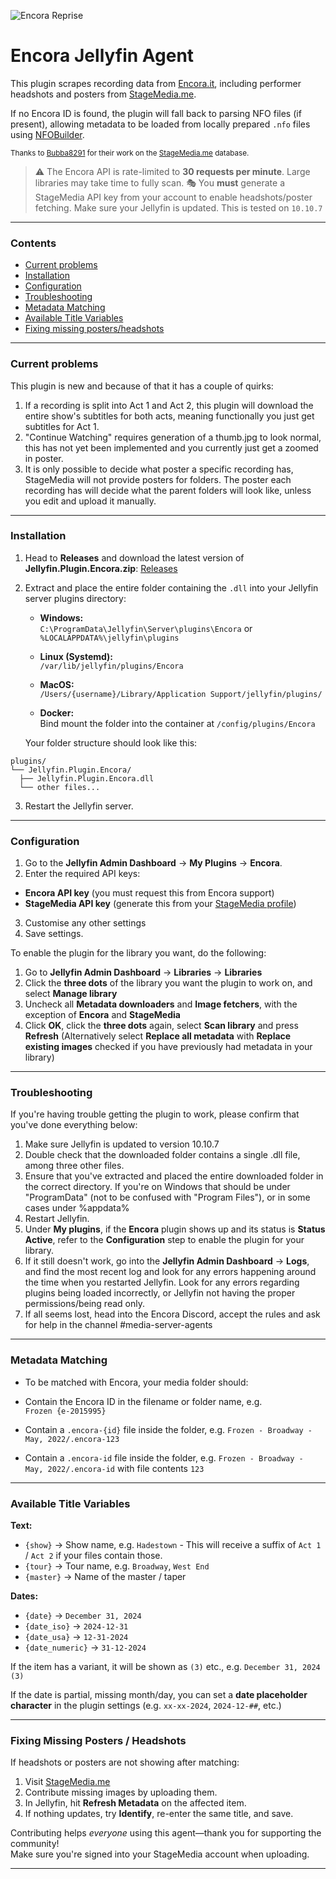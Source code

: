 ![Encora Reprise](https://i.imgur.com/M3ShJse.png)

# Encora Jellyfin Agent

This plugin scrapes recording data from [Encora.it](https://encora.it), including performer headshots and posters from [StageMedia.me](https://stagemedia.me).

If no Encora ID is found, the plugin will fall back to parsing NFO files (if present), allowing metadata to be loaded from locally prepared `.nfo` files using [NFOBuilder](https://github.com/pekempy/NFOBuilder).

<sup>Thanks to [Bubba8291](https://github.com/Bubba8291) for their work on the [StageMedia.me](https://stagemedia.me) database.</sup>

> ⚠️ The Encora API is rate-limited to **30 requests per minute**. Large libraries may take time to fully scan. 
> 🎭 You **must** generate a StageMedia API key from your account to enable headshots/poster fetching.
> Make sure your Jellyfin is updated. This is tested on `10.10.7`
---

### Contents
- [Current problems](#current-problems)
- [Installation](#installation)
- [Configuration](#configuration)
- [Troubleshooting](#troubleshooting)
- [Metadata Matching](#metadata-matching)
- [Available Title Variables](#available-title-variables)
- [Fixing missing posters/headshots](#fixing-missing-posters--headshots)

---
### Current problems

This plugin is new and because of that it has a couple of quirks:
1. If a recording is split into Act 1 and Act 2, this plugin will download the entire show's subtitles for both acts, meaning functionally you just get subtitles for Act 1.
2. "Continue Watching" requires generation of a thumb.jpg to look normal, this has not yet been implemented and you currently just get a zoomed in poster.
3. It is only possible to decide what poster a specific recording has, StageMedia will not provide posters for folders. The poster each recording has will decide what the parent folders will look like, unless you edit and upload it manually.

---

### Installation

1. Head to **Releases** and download the latest version of **Jellyfin.Plugin.Encora.zip**:
   [Releases](https://github.com/pekempy/Jellyfin.Plugin.Encora/releases)
2. Extract and place the entire folder containing the `.dll` into your Jellyfin server plugins directory:

   - **Windows:**  
     `C:\ProgramData\Jellyfin\Server\plugins\Encora`
     or
     `%LOCALAPPDATA%\jellyfin\plugins`

   - **Linux (Systemd):**  
     `/var/lib/jellyfin/plugins/Encora`

   - **MacOS:**  
     `/Users/{username}/Library/Application Support/jellyfin/plugins/`

   - **Docker:**  
     Bind mount the folder into the container at `/config/plugins/Encora`

   Your folder structure should look like this:

```
plugins/
└── Jellyfin.Plugin.Encora/
  ├── Jellyfin.Plugin.Encora.dll
  └── other files...
```


3. Restart the Jellyfin server.

---

### Configuration

1. Go to the **Jellyfin Admin Dashboard** → **My Plugins** → **Encora**.
2. Enter the required API keys:

- **Encora API key** (you must request this from Encora support)
- **StageMedia API key** (generate this from your [StageMedia profile](https://stagemedia.me/profile))

3. Customise any other settings
4. Save settings.


To enable the plugin for the library you want, do the following:
1. Go to **Jellyfin Admin Dashboard** → **Libraries** → **Libraries**
2. Click the **three dots** of the library you want the plugin to work on, and select **Manage library**
3. Uncheck all **Metadata downloaders** and **Image fetchers**, with the exception of **Encora** and **StageMedia**
4. Click **OK**, click the **three dots** again, select **Scan library** and press **Refresh** (Alternatively select **Replace all metadata** with **Replace existing images** checked if you have previously had metadata in your library)

---

### Troubleshooting
If you're having trouble getting the plugin to work, please confirm that you've done everything below:

1. Make sure Jellyfin is updated to version 10.10.7
2. Double check that the downloaded folder contains a single .dll file, among three other files.
3. Ensure that you've extracted and placed the entire downloaded folder in the correct directory. If you're on Windows that should be under "ProgramData" (not to be confused with "Program Files"), or in some cases under %appdata%
4. Restart Jellyfin.
5. Under **My plugins**, if the **Encora** plugin shows up and its status is **Status Active**, refer to the **Configuration** step to enable the plugin for your library.
6. If it still doesn't work, go into the **Jellyfin Admin Dashboard** → **Logs**, and find the most recent log and look for any errors happening around the time when you restarted Jellyfin. Look for any errors regarding plugins being loaded incorrectly, or Jellyfin not having the proper permissions/being read only.
7. If all seems lost, head into the Encora Discord, accept the rules and ask for help in the channel #media-server-agents

---

### Metadata Matching

- To be matched with Encora, your media folder should:

- Contain the Encora ID in the filename or folder name, e.g.  
 `Frozen {e-2015995}`
- Contain a `.encora-{id}` file inside the folder, e.g.
  `Frozen - Broadway - May, 2022/.encora-123`
- Contain a `.encora-id` file inside the folder, e.g.
  `Frozen - Broadway - May, 2022/.encora-id` with file contents `123`

---

### Available Title Variables

**Text:**

- `{show}` → Show name, e.g. `Hadestown`  - This will receive a suffix of `Act 1` / `Act 2` if your files contain those.
- `{tour}` → Tour name, e.g. `Broadway`, `West End`  
- `{master}` → Name of the master / taper

**Dates:**

- `{date}` → `December 31, 2024`  
- `{date_iso}` → `2024-12-31`  
- `{date_usa}` → `12-31-2024`  
- `{date_numeric}` → `31-12-2024`

If the item has a variant, it will be shown as `(3)` etc., e.g. `December 31, 2024 (3)`

If the date is partial, missing month/day, you can set a **date placeholder character** in the plugin settings (e.g. `xx-xx-2024`, `2024-12-##`, etc.)

---

### Fixing Missing Posters / Headshots

If headshots or posters are not showing after matching:

1. Visit [StageMedia.me](https://stagemedia.me)
2. Contribute missing images by uploading them.
3. In Jellyfin, hit **Refresh Metadata** on the affected item.
4. If nothing updates, try **Identify**, re-enter the same title, and save.

Contributing helps _everyone_ using this agent—thank you for supporting the community!  
Make sure you're signed into your StageMedia account when uploading.

---
